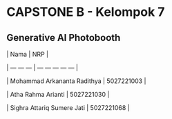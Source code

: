 # CAPSTONE B - Kelompok 7

## Generative AI Photobooth

| Nama | NRP |

| — — — | — — — — — |

| Mohammad Arkananta Radithya | 5027221003 |

| Atha Rahma Arianti | 5027221030 |

| Sighra Attariq Sumere Jati | 5027221068 |
